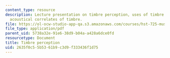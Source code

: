 ```yaml
---
content_type: resource
description: Lecture presentation on timbre perception, uses of timbre in music, and
  acoustical correlates of timbre.
file: https://ol-ocw-studio-app-qa.s3.amazonaws.com/courses/hst-725-music-perception-and-cognition-spring-2009/2635f0c55b5361b9c3d9f333436f1d75_MITHST_725S09_lec07_timbre.pdf
file_type: application/pdf
parent_uid: 5738a32e-91e6-38d9-b04a-a428a6dce0fd
resourcetype: Document
title: Timbre perception
uid: 2635f0c5-5b53-61b9-c3d9-f333436f1d75
---
```

